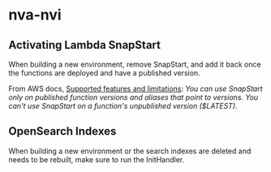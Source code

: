 # nva-nvi

## Activating Lambda SnapStart

When building a new environment, remove SnapStart, and add it back once the functions are deployed
and have a published version.

From AWS docs, [Supported features and limitations](https://docs.aws.amazon.com/lambda/latest/dg/snapstart.html#snapstart-runtimes):
_You can use SnapStart only on published function versions and aliases that point to versions. You can't use SnapStart on a function's unpublished version ($LATEST)._

## OpenSearch Indexes

When building a new environment or the search indexes are deleted and needs to be rebuilt, make sure to run the InitHandler.